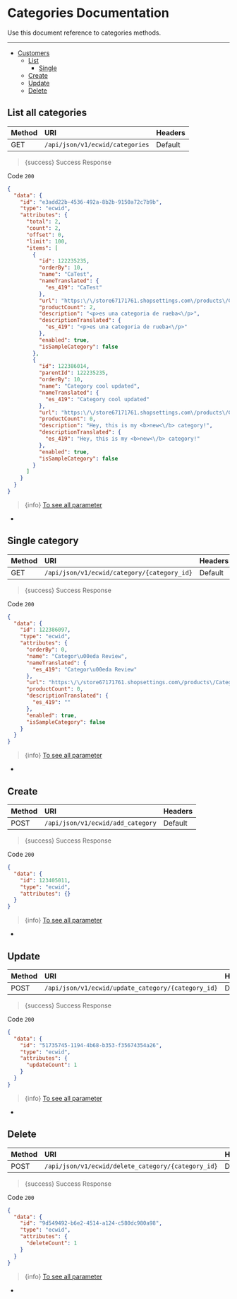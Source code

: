 # Categories Documentation

Use this document reference to categories methods.

---
- [Customers](#)
  - [List](#list)
	- [Single](#single)
  - [Create](#create)
  - [Update](#update)
  - [Delete](#delete)

<a name="list"></a>
## List all categories

|Method|URI|Headers|
|:-|:-|:-|
|GET|`/api/json/v1/ecwid/categories`|Default|

> {success} Success Response

Code `200`

```json
{
  "data": {
    "id": "e3add22b-4536-492a-8b2b-9150a72c7b9b",
    "type": "ecwid",
    "attributes": {
      "total": 2,
      "count": 2,
      "offset": 0,
      "limit": 100,
      "items": [
        {
          "id": 122235235,
          "orderBy": 10,
          "name": "CaTest",
          "nameTranslated": {
            "es_419": "CaTest"
          },
          "url": "https:\/\/store67171761.shopsettings.com\/products\/CaTest-c122235235",
          "productCount": 2,
          "description": "<p>es una categoria de rueba<\/p>",
          "descriptionTranslated": {
            "es_419": "<p>es una categoria de rueba<\/p>"
          },
          "enabled": true,
          "isSampleCategory": false
        },
        {
          "id": 122386014,
          "parentId": 122235235,
          "orderBy": 10,
          "name": "Category cool updated",
          "nameTranslated": {
            "es_419": "Category cool updated"
          },
          "url": "https:\/\/store67171761.shopsettings.com\/products\/Category-cool-updated-c122386014",
          "productCount": 0,
          "description": "Hey, this is my <b>new<\/b> category!",
          "descriptionTranslated": {
            "es_419": "Hey, this is my <b>new<\/b> category!"
          },
          "enabled": true,
          "isSampleCategory": false
        }
      ]
    }
  }
}
```
> {info} <a href="https://api-docs.ecwid.com/reference/get-categories" target="_blank">To see all parameter</a>

-

<a name="single"></a>
## Single category

|Method|URI|Headers|
|:-|:-|:-|
|GET|`/api/json/v1/ecwid/category/{category_id}`|Default|

> {success} Success Response

Code `200`

```json
{
  "data": {
    "id": 122386097,
    "type": "ecwid",
    "attributes": {
      "orderBy": 0,
      "name": "Categor\u00eda Review",
      "nameTranslated": {
        "es_419": "Categor\u00eda Review"
      },
      "url": "https:\/\/store67171761.shopsettings.com\/products\/Categoria-Review-c122386097",
      "productCount": 0,
      "descriptionTranslated": {
        "es_419": ""
      },
      "enabled": true,
      "isSampleCategory": false
    }
  }
}
```
> {info} <a href="https://api-docs.ecwid.com/reference/get-category" target="_blank">To see all parameter</a>

-

<a name="create"></a>
## Create

|Method|URI|Headers|
|:-|:-|:-|
|POST|`/api/json/v1/ecwid/add_category`|Default|

> {success} Success Response

Code `200`

```json
{
  "data": {
    "id": 123405011,
    "type": "ecwid",
    "attributes": {}
  }
}
```
> {info} <a href="https://api-docs.ecwid.com/reference/add-new-category" target="_blank">To see all parameter</a>

-

<a name="update"></a>
## Update

|Method|URI|Headers|
|:-|:-|:-|
|POST|`/api/json/v1/ecwid/update_category/{category_id}`|Default|

> {success} Success Response

Code `200`

```json
{
  "data": {
    "id": "51735745-1194-4b68-b353-f35674354a26",
    "type": "ecwid",
    "attributes": {
      "updateCount": 1
    }
  }
}
```
> {info} <a href="https://api-docs.ecwid.com/reference/update-category" target="_blank">To see all parameter</a>

-

<a name="delete"></a>
## Delete

|Method|URI|Headers|
|:-|:-|:-|
|POST|`/api/json/v1/ecwid/delete_category/{category_id}`|Default|

> {success} Success Response

Code `200`

```json
{
  "data": {
    "id": "9d549492-b6e2-4514-a124-c580dc980a98",
    "type": "ecwid",
    "attributes": {
      "deleteCount": 1
    }
  }
}
```
> {info} <a href="https://api-docs.ecwid.com/reference/delete-a-category" target="_blank">To see all parameter</a>

-
